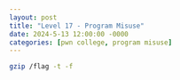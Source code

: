 ```yaml
---
layout: post
title: "Level 17 - Program Misuse"
date: 2024-5-13 12:00:00 -0000
categories: [pwn college, program misuse]
---
```


```bash
gzip /flag -t -f
```